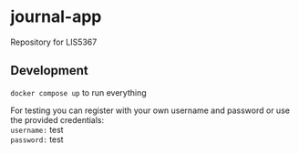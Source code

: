 # journal-app
Repository for LIS5367

## Development
`docker compose up` to run everything

For testing you can register with your own username and password or use the provided credentials:\
`username:` test\
`password:` test